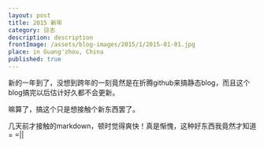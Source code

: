 ```yaml
---
layout: post
title: 2015 新年
category: 日志
description: description
frontImage: /assets/blog-images/2015/1/2015-01-01.jpg
place: in Guang'zhou, China
published: true
---
```


新的一年到了，没想到跨年的一刻竟然是在折腾github来搞静态blog，而且这个blog搞完以后估计好久都不会更新。




嘛算了，搞这个只是想接触个新东西罢了。

几天前才接触的markdown，顿时觉得爽快！真是惭愧，这种好东西我竟然才知道= =||